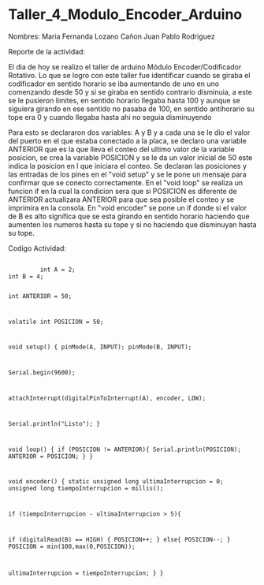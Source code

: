# Taller_4_Modulo_Encoder_Arduino

Nombres: Maria Fernanda Lozano Cañon
         Juan Pablo Rodriguez

Reporte de la actividad:

El dia de hoy se realizo el taller de arduino Módulo Encoder/Codificador Rotativo.
Lo que se logro con este taller fue identificar cuando se giraba el codificador en sentido horario se iba aumentando de uno en uno comenzando desde 50 y si se giraba en sentido contrario disminuia, a este se le pusieron limites, en sentido horario llegaba hasta 100 y aunque se siguiera girando en ese sentido no pasaba de 100, en sentido antihorario su tope era 0 y cuando llegaba hasta ahi no seguia disminuyendo

Para esto se declararon dos variables: A y B y a cada una se le dio el valor del puerto en el que estaba conectado a la placa, se declaro una variable ANTERIOR que es la que lleva el conteo del ultimo valor de la variable posicion, se crea la variable POSICION y se le da un valor inicial de 50 este indica la posicion en l que iniciara el conteo.
Se declaran las posiciones y las entradas de los pines en el "void setup" y se le pone un mensaje para confirmar que se conecto correctamente.
En el "void loop" se realiza un funcion if en la cual la condicion sera que si POSICION es diferente de ANTERIOR actualizara ANTERIOR para que sea posible el conteo y se imprimira en la consola.
En "void encoder" se pone un if donde si el valor de B es alto significa que se esta girando en sentido horario haciendo que aumenten los numeros hasta su tope y si no haciendo que disminuyan hasta su tope.

Codigo Actividad:

<code>
         int A = 2;
int B = 4;

int ANTERIOR = 50;

volatile int POSICION = 50;

void setup() {
  pinMode(A, INPUT);
  pinMode(B, INPUT);

  Serial.begin(9600);

  attachInterrupt(digitalPinToInterrupt(A), encoder, LOW);

  Serial.println("Listo"); 
}

void loop() {
  if (POSICION != ANTERIOR){
    Serial.println(POSICION);
    ANTERIOR = POSICION;
  }
}

void encoder() {
  static unsigned long ultimaInterrupcion = 0;
  unsigned long tiempoInterrupcion = millis();

  if (tiempoInterrupcion - ultimaInterrupcion > 5){  

  if (digitalRead(B) == HIGH)
  {
    POSICION++;
  }
  else{ 
    POSICION--;
  }
  POSICION = min(100,max(0,POSICION));

  ultimaInterrupcion = tiempoInterrupcion;
  }
}
</code>
